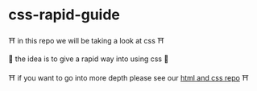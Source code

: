 # css-rapid-guide
⛩️ in this repo we will be taking a look at css ⛩️

🌸 the idea is to give a rapid way into using css 🌸

⛩️ if you want to go into more depth please see our [html and css repo](https://github.com/zigzaga00/html-css-notes) ⛩️
